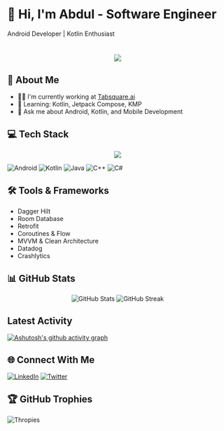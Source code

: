 # 👋 Hi, I'm Abdul - Software Engineer
Android Developer | Kotlin Enthusiast

<h1 align="center">
    <img src="https://readme-typing-svg.herokuapp.com/?lines=Hello,+There!+👋;I'm+Abdul+Mughni....;Nice+to+meet+you!&center=true&size=30">
</h1>

## 🚀 About Me
- 👨‍💻 I'm currently working at [Tabsquare.ai](https://tabsquare.ai)
- 🌱 Learning: Kotlin, Jetpack Compose, KMP
- 💬 Ask me about Android, Kotlin, and Mobile Development

## 💻 Tech Stack
<p align="center">
  <img src="https://github-readme-stats.vercel.app/api/top-langs/?username=YourUsername&layout=compact&theme=radical" />
</p>

![Android](https://img.shields.io/badge/Android-3DDC84?style=for-the-badge&logo=android&logoColor=white)
![Kotlin](https://img.shields.io/badge/Kotlin-0095D5?style=for-the-badge&logo=kotlin&logoColor=white)
![Java](https://img.shields.io/badge/Java-ED8B00?style=for-the-badge&logo=openjdk&logoColor=white)
![C++](https://img.shields.io/badge/C++-00599C?style=for-the-badge&logo=cplusplus&logoColor=white)
![C#](https://img.shields.io/badge/C%23-239120?style=for-the-badge&logo=csharp&logoColor=white)

## 🛠️ Tools & Frameworks
- Dagger Hilt
- Room Database
- Retrofit
- Coroutines & Flow
- MVVM & Clean Architecture
- Datadog
- Crashlytics

<!--
## 📱 Featured Projects
### [Project Name 1]
Brief description of the project, technologies used, and your role.
[Link to repo/demo]
![Android CI](https://github.com/abdulmuhg/YourRepo/workflows/Android%20CI/badge.svg)
### [Project Name 2]
Another project description.
[Link to repo/demo]
-->

## 📊 GitHub Stats
<p align="center">
  <img src="https://github-readme-stats.vercel.app/api?username=abdulmuhg&show_icons=true&theme=radical" alt="GitHub Stats" />
  <img src="https://github-readme-streak-stats.herokuapp.com/?user=abdulmuhg&theme=dark" alt="GitHub Streak" />
</p>

## Latest Activity
[![Ashutosh's github activity graph](https://github-readme-activity-graph.vercel.app/graph?username=YourUsername&theme=react-dark)](https://github.com/ashutosh00710/github-readme-activity-graph)

## 🌐 Connect With Me
[![LinkedIn](https://img.shields.io/badge/LinkedIn-0077B5?style=for-the-badge&logo=linkedin&logoColor=white)](https://www.linkedin.com/in/abdulmughniaf/)
[![Twitter](https://img.shields.io/badge/Twitter-1DA1F2?style=for-the-badge&logo=twitter&logoColor=white)](https://x.com/abdulmuhg)

<!-- BLOG-POST-LIST 
## 📝 Latest Blog Posts
- [Blog Post 1]
- [Blog Post 2]
-->

## 🏆 GitHub Trophies
![Thropies](https://github-profile-trophy.vercel.app/?username=abdulmuhg&theme=radical&no-frame=false&no-bg=true&margin-w=4)
